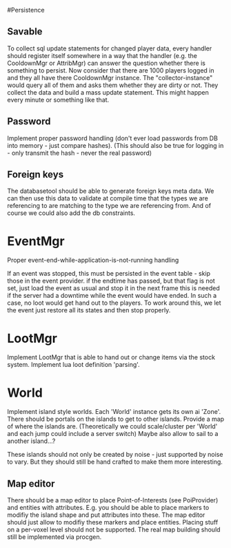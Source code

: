 #Persistence
## Savable

To collect sql update statements for changed player data, every handler should register itself
somewhere in a way that the handler (e.g. the CooldownMgr or AttribMgr) can answer the question
whether there is something to persist.
Now consider that there are 1000 players logged in and they all have there CooldownMgr instance.
The "collector-instance" would query all of them and asks them whether they are dirty or not. They
collect the data and build a mass update statement. This might happen every minute or something like
that.

## Password

Implement proper password handling (don't ever load passwords from DB into memory - just compare hashes).
(This should also be true for logging in - only transmit the hash - never the real password)

## Foreign keys

The databasetool should be able to generate foreign keys meta data. We can then use this data to validate
at compile time that the types we are referencing to are matching to the type we are referencing from. And
of course we could also add the db constraints.

# EventMgr

Proper event-end-while-application-is-not-running handling

If an event was stopped, this must be persisted in the event table - skip those in the event provider.
if the endtime has passed, but that flag is not set, just load the event as usual and stop it in the next frame
this is needed if the server had a downtime while the event would have ended. In such a case, no loot would
get hand out to the players. To work around this, we let the event just restore all its states and then stop
properly.

# LootMgr

Implement LootMgr that is able to hand out or change items via the stock system. Implement lua loot definition 'parsing'.

# World

Implement island style worlds. Each 'World' instance gets its own ai 'Zone'. There should be portals on the islands to get to other islands. Provide a map of where the islands are.
(Theoretically we could scale/cluster per 'World' and each jump could include a server switch)
Maybe also allow to sail to a another island...?

These islands should not only be created by noise - just supported by noise to vary. But they should still be hand crafted to make them more interesting.

## Map editor

There should be a map editor to place Point-of-Interests (see PoiProvider) and entities with attributes. E.g. you should be
able to place markers to modifiy the island shape and put attributes into these. The map editor should just allow to modifiy
these markers and place entities. Placing stuff on a per-voxel level should not be supported. The real map building should
still be implemented via procgen.
